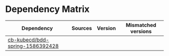 # Dependency Matrix

Dependency | Sources | Version | Mismatched versions
---------- | ------- | ------- | -------------------
[cb-kubecd/bdd-spring-1586392428](https://github.com/cb-kubecd/bdd-spring-1586392428.git) |  | []() | 
